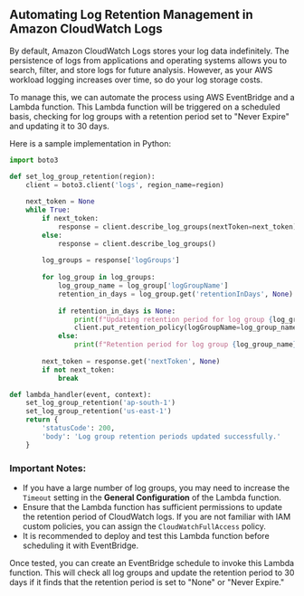 ## Automating Log Retention Management in Amazon CloudWatch Logs

By default, Amazon CloudWatch Logs stores your log data indefinitely. The persistence of logs from applications and operating systems allows you to search, filter, and store logs for future analysis. However, as your AWS workload logging increases over time, so do your log storage costs.

To manage this, we can automate the process using AWS EventBridge and a Lambda function. This Lambda function will be triggered on a scheduled basis, checking for log groups with a retention period set to "Never Expire" and updating it to 30 days.

Here is a sample implementation in Python:

```python
import boto3

def set_log_group_retention(region):
    client = boto3.client('logs', region_name=region)
    
    next_token = None
    while True:
        if next_token:
            response = client.describe_log_groups(nextToken=next_token)
        else:
            response = client.describe_log_groups()
        
        log_groups = response['logGroups']
        
        for log_group in log_groups:
            log_group_name = log_group['logGroupName']
            retention_in_days = log_group.get('retentionInDays', None)
            
            if retention_in_days is None:
                print(f"Updating retention period for log group {log_group_name} to 30 days.")
                client.put_retention_policy(logGroupName=log_group_name, retentionInDays=30)
            else:
                print(f"Retention period for log group {log_group_name} is already set to {retention_in_days} days. Skipping.")
        
        next_token = response.get('nextToken', None)
        if not next_token:
            break

def lambda_handler(event, context):
    set_log_group_retention('ap-south-1')
    set_log_group_retention('us-east-1')
    return {
        'statusCode': 200,
        'body': 'Log group retention periods updated successfully.'
    }
```

### Important Notes:
- If you have a large number of log groups, you may need to increase the `Timeout` setting in the **General Configuration** of the Lambda function.
- Ensure that the Lambda function has sufficient permissions to update the retention period of CloudWatch logs. If you are not familiar with IAM custom policies, you can assign the `CloudWatchFullAccess` policy.
- It is recommended to deploy and test this Lambda function before scheduling it with EventBridge.

Once tested, you can create an EventBridge schedule to invoke this Lambda function. This will check all log groups and update the retention period to 30 days if it finds that the retention period is set to "None" or "Never Expire."
